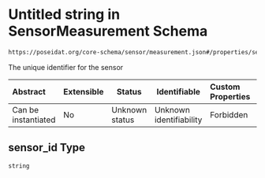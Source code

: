 # Untitled string in SensorMeasurement Schema

```txt
https://poseidat.org/core-schema/sensor/measurement.json#/properties/sensor_id
```

The unique identifier for the sensor


| Abstract            | Extensible | Status         | Identifiable            | Custom Properties | Additional Properties | Access Restrictions | Defined In                                                                         |
| :------------------ | ---------- | -------------- | ----------------------- | :---------------- | --------------------- | ------------------- | ---------------------------------------------------------------------------------- |
| Can be instantiated | No         | Unknown status | Unknown identifiability | Forbidden         | Allowed               | none                | [measurement.json\*](schemas/entry/sensor/measurement.json "open original schema") |

## sensor_id Type

`string`
